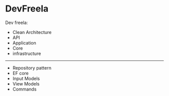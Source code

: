 # DevFreela

 Dev freela:

- Clean Architecture
- API
- Application
- Core
- infrastructure
---
- Repository pattern
- EF core
- Input Models
- View Models
- Commands
